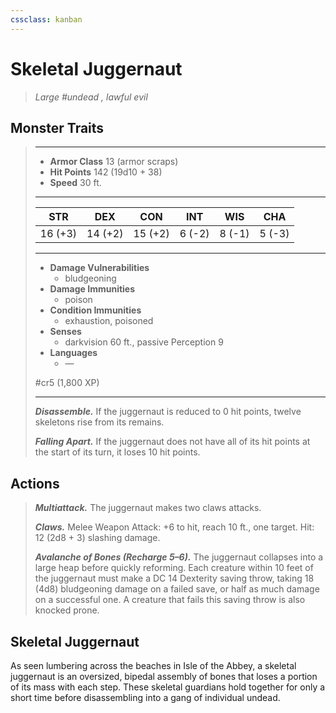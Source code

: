 ```yaml
---
cssclass: kanban
---
```


# Skeletal Juggernaut
>*Large #undead , lawful evil*
## Monster Traits
>___
>- **Armor Class** 13 (armor scraps)
>- **Hit Points** 142 (19d10 + 38)
>- **Speed** 30 ft.
>___
>|STR|DEX|CON|INT|WIS|CHA|
>|:---:|:---:|:---:|:---:|:---:|:---:|
>|16 (+3)|14 (+2)|15 (+2)|6 (-2)|8 (-1)|5 (-3)|
>___
>- **Damage Vulnerabilities**
>	 - bludgeoning
>- **Damage Immunities**
>	 - poison
>- **Condition Immunities**
>	 - exhaustion, poisoned
>- **Senses**
>	 - darkvision 60 ft., passive Perception 9
>- **Languages**
>	 - —
>
> #cr5 (1,800 XP)
>___
>***Disassemble.*** If the juggernaut is reduced to 0 hit points, twelve skeletons rise from its remains.  
>
>***Falling Apart.*** If the juggernaut does not have all of its hit points at the start of its turn, it loses 10 hit points.  
>
## Actions
>***Multiattack.*** The juggernaut makes two claws attacks.  
>
>***Claws.*** Melee Weapon Attack: +6 to hit, reach 10 ft., one target. Hit: 12 (2d8 + 3) slashing damage.  
>
>***Avalanche of Bones (Recharge 5–6).*** The juggernaut collapses into a large heap before quickly reforming. Each creature within 10 feet of the juggernaut must make a DC 14 Dexterity saving throw, taking 18 (4d8) bludgeoning damage on a failed save, or half as much damage on a successful one. A creature that fails this saving throw is also knocked prone.
## Skeletal Juggernaut
As seen lumbering across the beaches in Isle of the Abbey, a skeletal juggernaut is an oversized, bipedal assembly of bones that loses a portion of its mass with each step. These skeletal guardians hold together for only a short time before disassembling into a gang of individual undead.